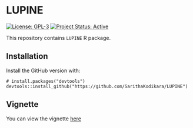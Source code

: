 # LUPINE
[![License: GPL-3](https://img.shields.io/badge/license-GPL--3-blue.svg)](https://opensource.org/licenses/GPL-3.0)
[![Project Status: Active](https://img.shields.io/badge/project%20status-active-brightgreen.svg)](https://example.com) 

This repository contains `LUPINE` R package.

## Installation

Install the GitHub version with:

```{r}
# install.packages("devtools")
devtools::install_github("https://github.com/SarithaKodikara/LUPINE")
```

## Vignette

You can view the vignette [here](https://sarithakodikara.github.io/LUPINE/example.html)




